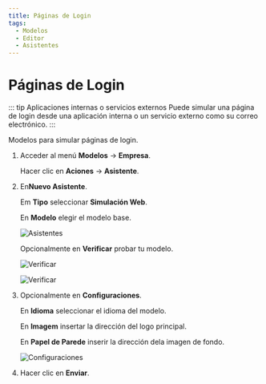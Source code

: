 ```yaml
---
title: Páginas de Login
tags:
  - Modelos
  - Editor
  - Asistentes
---
```

# Páginas de Login

::: tip Aplicaciones internas o servicios externos
Puede simular una página de login desde una aplicación interna o un servicio externo como su correo electrónico.
:::

Modelos para simular páginas de login.

1. Acceder al menú **Modelos** -> **Empresa**.

   Hacer clic en **Aciones** -> **Asistente**.

2. En**Nuevo Asistente**.

   Em **Tipo** seleccionar **Simulación Web**.

   En **Modelo** elegir el modelo base.

   ![Asistentes](https://cdn.phishx.io/phishx-docs/images/phishx_templates_wizard_web_01.webp)

   Opcionalmente en **Verificar** probar tu modelo.

   ![Verificar](https://cdn.phishx.io/phishx-docs/images/phishx_templates_wizard_web_03.webp)

   ![Verificar](https://cdn.phishx.io/phishx-docs/images/phishx_templates_wizard_web_04.webp)

3. Opcionalmente en **Configuraciones**.

   En **Idioma** seleccionar el idioma del modelo.

   En **Imagem** insertar la dirección del logo principal.

   En **Papel de Parede** inserir la dirección dela imagen de fondo.

   ![Configuraciones](https://cdn.phishx.io/phishx-docs/images/phishx_templates_wizard_web_02.webp)

4. Hacer clic en **Enviar**.
